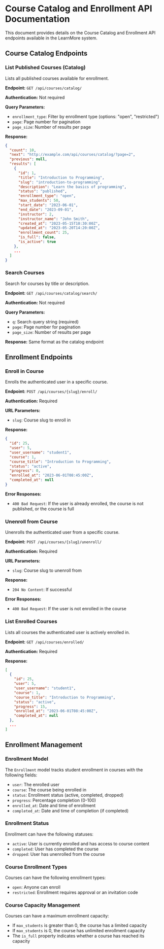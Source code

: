 # Course Catalog and Enrollment API Documentation

This document provides details on the Course Catalog and Enrollment API endpoints available in the LearnMore system.

## Course Catalog Endpoints

### List Published Courses (Catalog)

Lists all published courses available for enrollment.

**Endpoint:** `GET /api/courses/catalog/`

**Authentication:** Not required

**Query Parameters:**
- `enrollment_type`: Filter by enrollment type (options: "open", "restricted")
- `page`: Page number for pagination
- `page_size`: Number of results per page

**Response:**

```json
{
  "count": 10,
  "next": "http://example.com/api/courses/catalog/?page=2",
  "previous": null,
  "results": [
    {
      "id": 1,
      "title": "Introduction to Programming",
      "slug": "introduction-to-programming",
      "description": "Learn the basics of programming",
      "status": "published",
      "enrollment_type": "open",
      "max_students": 50,
      "start_date": "2023-06-01",
      "end_date": "2023-09-01",
      "instructor": 2,
      "instructor_name": "John Smith",
      "created_at": "2023-05-15T10:30:00Z",
      "updated_at": "2023-05-20T14:20:00Z",
      "enrollment_count": 25,
      "is_full": false,
      "is_active": true
    },
    ...
  ]
}
```

### Search Courses

Search for courses by title or description.

**Endpoint:** `GET /api/courses/catalog/search/`

**Authentication:** Not required

**Query Parameters:**
- `q`: Search query string (required)
- `page`: Page number for pagination
- `page_size`: Number of results per page

**Response:** Same format as the catalog endpoint

## Enrollment Endpoints

### Enroll in Course

Enrolls the authenticated user in a specific course.

**Endpoint:** `POST /api/courses/{slug}/enroll/`

**Authentication:** Required

**URL Parameters:**
- `slug`: Course slug to enroll in

**Response:**

```json
{
  "id": 25,
  "user": 5,
  "user_username": "student1",
  "course": 1,
  "course_title": "Introduction to Programming",
  "status": "active",
  "progress": 0,
  "enrolled_at": "2023-06-01T08:45:00Z",
  "completed_at": null
}
```

**Error Responses:**
- `400 Bad Request`: If the user is already enrolled, the course is not published, or the course is full

### Unenroll from Course

Unenrolls the authenticated user from a specific course.

**Endpoint:** `POST /api/courses/{slug}/unenroll/`

**Authentication:** Required

**URL Parameters:**
- `slug`: Course slug to unenroll from

**Response:**
- `204 No Content`: If successful

**Error Responses:**
- `400 Bad Request`: If the user is not enrolled in the course

### List Enrolled Courses

Lists all courses the authenticated user is actively enrolled in.

**Endpoint:** `GET /api/courses/enrolled/`

**Authentication:** Required

**Response:**

```json
[
  {
    "id": 25,
    "user": 5,
    "user_username": "student1",
    "course": 1,
    "course_title": "Introduction to Programming",
    "status": "active",
    "progress": 15,
    "enrolled_at": "2023-06-01T08:45:00Z",
    "completed_at": null
  },
  ...
]
```

## Enrollment Management

### Enrollment Model

The `Enrollment` model tracks student enrollment in courses with the following fields:

- `user`: The enrolled user
- `course`: The course being enrolled in
- `status`: Enrollment status (active, completed, dropped)
- `progress`: Percentage completion (0-100)
- `enrolled_at`: Date and time of enrollment
- `completed_at`: Date and time of completion (if completed)

### Enrollment Status

Enrollment can have the following statuses:

- `active`: User is currently enrolled and has access to course content
- `completed`: User has completed the course
- `dropped`: User has unenrolled from the course

### Course Enrollment Types

Courses can have the following enrollment types:

- `open`: Anyone can enroll
- `restricted`: Enrollment requires approval or an invitation code

### Course Capacity Management

Courses can have a maximum enrollment capacity:

- If `max_students` is greater than 0, the course has a limited capacity
- If `max_students` is 0, the course has unlimited enrollment capacity
- The `is_full` property indicates whether a course has reached its capacity